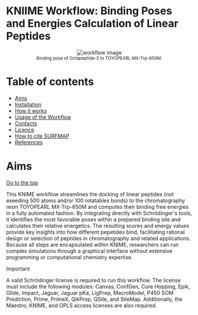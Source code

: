 # KNIIME Workflow: Binding Poses and Energies Calculation of Linear Peptides

<p align="center">
  <img src="https://github.com/user-attachments/assets/5c8fc319-423b-461e-9fae-daf64e3deb6c" alt="workflow image" />
  <br />
  <small>Binding pose of Octapeptide-2 to TOYOPEARL MX-Trp-650M.</small>
</p>

# Table of contents
- [Aims](#Aims)
- [Installation](#Installation)
- [How it works](#How-it-works)
- [Usage of the Workflow](#Usage-of-SURFMAP)
- [Contacts](#Contacts)
- [Licence](#Licence)
- [How to cite SURFMAP](#How-to-cite-SURFMAP)
- [References](#References)

# Aims
[Go to the top](#Table-of-contents)

This KNIME workflow streamlines the docking of linear peptides (not exeeding 500 atoms and/or 100 rotatables bonds) to the chromatography resin TOYOPEARL MX-Trp-650M and computes their binding free energies in a fully automated fashion. By integrating directly with Schrödinger's tools, it identifies the most favorable poses within a prepared binding site and calculates their relative energetics. The resulting scores and energy values provide key insights into how different pepetides bind, facilitating rational design or selection of peptides in chromatography and related applications. Because all steps are encapsulated within KNIME, researchers can run complex simulations through a graphical interface without extensive programming or computational chemistry expertise. 

> [!IMPORTANT]
> A valid Schrödinger license is required to run this workflow. The license must include the following modules: Canvas, ConfGen, Core Hopping, Epik, Glide, Impact, Jaguar, Jaguar pKa, LigPrep, MacroModel, P450 SOM Prediction, Prime, PrimeX, QikProp, QSite, and SiteMap. Additionally, the Maestro, KNIME, and OPLS access licenses are also required.
